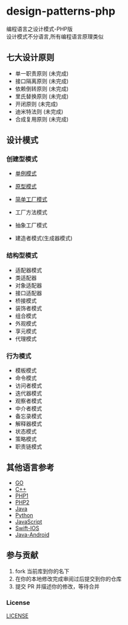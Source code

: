 # design-patterns-php

编程语言之设计模式-PHP版  
设计模式不分语言,所有编程语言原理类似



## 七大设计原则

- 单一职责原则 (未完成)
- 接口隔离原则 (未完成)
- 依赖倒转原则 (未完成)
- 里氏替换原则 (未完成)
- 开闭原则 (未完成)
- 迪米特法则 (未完成)
- 合成复用原则 (未完成)

## 设计模式

### 创建型模式

- [单例模式](./DesignPatterns/Creational/Singleton)
- [原型模式](./DesignPatterns/Creational/Prototype)
- [简单工厂模式](./DesignPatterns/Creational/SimpleFactory)
- 工厂方法模式
- 抽象工厂模式

- 建造者模式(生成器模式)

### 结构型模式

- 适配器模式
- 类适配器
- 对象适配器
- 接口适配器
- 桥接模式
- 装饰者模式
- 组合模式
- 外观模式
- 享元模式
- 代理模式
  
### 行为模式
- 模板模式
- 命令模式
- 访问者模式
- 迭代器模式
- 观察者模式
- 中介者模式
- 备忘录模式
- 解释器模式
- 状态模式
- 策略模式
- 职责链模式

## 其他语言参考

- [GO](https://github.com/senghoo/golang-design-pattern)
- [C++](https://github.com/me115/design_patterns)
- [PHP1](https://learnku.com/docs/php-design-patterns/2018)
- [PHP2](https://learnku.com/docs/99-software-pattern)
- [Java](https://github.com/youlookwhat/DesignPattern)
- [Python](https://github.com/wklken/py-patterns)
- [JavaScript](https://github.com/lxj/javascript.patterns)
- [Swift-IOS](https://github.com/huang303513/Design-Pattern-For-iOS)
- [Java-Android](https://github.com/simple-android-framework/android_design_patterns_analysis)



## 参与贡献

1. fork 当前库到你的名下
2. 在你的本地修改完成审阅过后提交到你的仓库
3. 提交 PR 并描述你的修改，等待合并

### License

[LICENSE](LICENSE)



